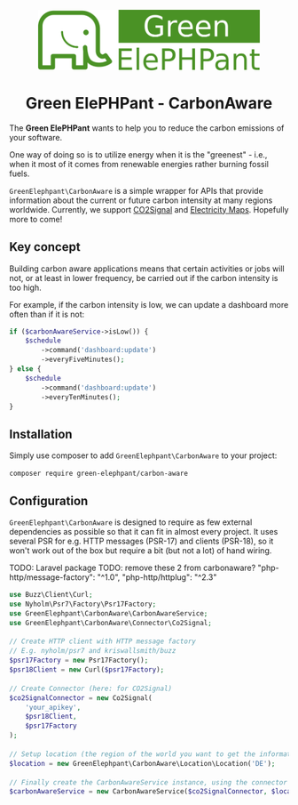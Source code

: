 <p align="center">
	<img src="./docs/images/green-elephpant-logo.svg" alt="Green ElePHPant" width="400">
</p>

<h1 align="center">Green ElePHPant - CarbonAware</h1>

The **Green ElePHPant** wants to help you to reduce the carbon emissions of your software.

One way of doing so is to utilize energy when it is the "greenest" - i.e., when it most of it comes from renewable 
energies rather burning fossil fuels.

`GreenElephpant\CarbonAware` is a simple wrapper for APIs that provide information about the current or future carbon 
intensity at many regions worldwide. Currently, we support [CO2Signal](https://www.co2signal.com/) and 
[Electricity Maps](https://www.electricitymaps.com/). Hopefully more to come!

## Key concept

Building carbon aware applications means that certain activities or jobs will not, or at least in lower frequency, be 
carried out if the carbon intensity is too high.

For example, if the carbon intensity is low, we can update a dashboard more often than if it is not:

```php
if ($carbonAwareService->isLow()) {
    $schedule
        ->command('dashboard:update')
        ->everyFiveMinutes();
} else {
    $schedule
        ->command('dashboard:update')
        ->everyTenMinutes();
}
```

## Installation

Simply use composer to add `GreenElephpant\CarbonAware` to your project:

`composer require green-elephpant/carbon-aware`

## Configuration

`GreenElephpant\CarbonAware` is designed to require as few external dependencies as possible so that it can fit in 
almost every project. It uses several PSR for e.g. HTTP messages (PSR-17) and clients (PSR-18), so it won't work out 
of the box but require a bit (but not a lot) of hand wiring.

TODO: Laravel package
TODO: remove these 2 from carbonaware?
"php-http/message-factory": "^1.0",
"php-http/httplug": "^2.3"

```php
use Buzz\Client\Curl;
use Nyholm\Psr7\Factory\Psr17Factory;
use GreenElephpant\CarbonAware\CarbonAwareService;
use GreenElephpant\CarbonAware\Connector\Co2Signal;

// Create HTTP client with HTTP message factory
// E.g. nyholm/psr7 and kriswallsmith/buzz
$psr17Factory = new Psr17Factory();
$psr18Client = new Curl($psr17Factory);

// Create Connector (here: for CO2Signal)
$co2SignalConnector = new Co2Signal(
    'your_apikey',
    $psr18Client,
    $psr17Factory
);

// Setup location (the region of the world you want to get the information for)
$location = new GreenElephpant\CarbonAware\Location\Location('DE');

// Finally create the CarbonAwareService instance, using the connector and the location
$carbonAwareService = new CarbonAwareService($co2SignalConnector, $location);
```


